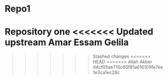 # Repo1
Repository one
<<<<<<< Updated upstream
Amar Essam Gelila
=======
>>>>>>> Stashed changes
<<<<<<< HEAD
=======
Allah Akber
>>>>>>> d4cf05ae710c65f81a616109fe7ee1e3ca1ec28c
